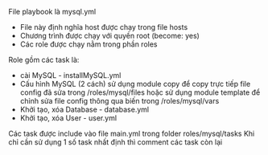 File playbook là mysql.yml
- File này định nghĩa host được chạy trong file hosts
- Chương trình được chạy với quyền root (become: yes)
- Các role được chạy nằm trong phần roles

Role gồm các task là:
- cài MySQL - installMySQL.yml 
- Cấu hình MySQL (2 cách) sử dụng module copy để copy trực tiếp file config đã sửa trong /roles/mysql/files 
  hoặc sử dụng module template để chỉnh sửa file config thông qua biến trong /roles/mysql/vars
- Khởi tạo, xóa Database - database.yml
- Khởi tạo, xóa User - user.yml

Các task được include vào file main.yml trong folder roles/mysql/tasks
Khi chỉ cần sử dụng 1 số task nhất định thì comment các task còn lại